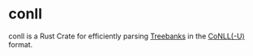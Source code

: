 # conll
conll is a Rust Crate for efficiently parsing
[Treebanks](https://en.wikipedia.org/wiki/Treebank) in the
[CoNLL(-U)](https://universaldependencies.org/format.html) format.
